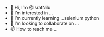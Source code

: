 - 👋 Hi, I’m @IsratNilu
- 👀 I’m interested in ...
- 🌱 I’m currently learning ...selenium python
- 💞️ I’m looking to collaborate on ...
- 📫 How to reach me ...

<!---
IsratNeelu/IsratNeelu is a ✨ special ✨ repository because its `README.md` (this file) appears on your GitHub profile.
You can click the Preview link to take a look at your changes.
--->
